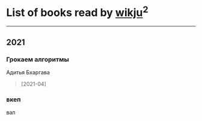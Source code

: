 # List of books read by [wikju](https://plus.google.com/107255524402462322556)<sup>2</sup>
---

## 2021

### Грокаем алгоритмы
Адитья Бхаргава
> [2021-04] 


### вкеп
вап



